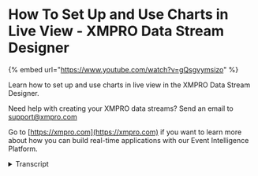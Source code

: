 # How To Set Up and Use Charts in Live View - XMPRO Data Stream Designer
{% embed url="https://www.youtube.com/watch?v=gQsgvymsizo" %}

Learn how to set up and use charts in live view in the XMPRO Data Stream Designer. 

Need help with creating your XMPRO data streams? Send an email to support@xmpro.com 

Go to [https://xmpro.com](https://xmpro.com) if you want to learn more about how you can build real-time applications with our Event Intelligence Platform.
<details>
<summary>Transcript</summary>welcome to another training video from

Exim Pro today we will be looking at how

to set up and use the chart in the live

view it's a good idea to go through the

video on how to setup and use the live

view first before watching this video I

have setup a use case which fires off an

event every second and creates a value

between 0 and 100 in order to make the

live view a chart click on the edit

button and change the type to chart then

scroll down to the bottom create a new

series and I'm gonna name it value give

it a type give it an argument field

which is reading number for me and a

value field which is value and then save

this is what the chart looks like

so you can see each second the value is

getting placed in the chart there are a

few different options you can change

here display a grid lines which if you

uncheck that will turn off the

horizontal gridlines

display x-axis label and y-axis label if

you turn those off it'll turn off the

labels on the axes you can create

multiple series you can change the type

of the series there's a whole bunch of

types here so for instance if you set it

to a bar chart then it will have bars

for each each value and you can turn off

the label on the series and if you make

more than one

then it will show up there as more than

one here they all have the same value so

they're going to go up and down at the

same rate so this is how you set up and

use the chart in the live view
</details>